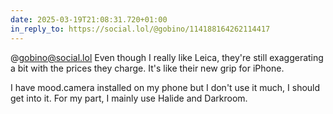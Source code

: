 ```yaml
---
date: 2025-03-19T21:08:31.720+01:00
in_reply_to: https://social.lol/@gobino/114188164262114417
---
```


@gobino@social.lol Even though I really like Leica, they're still exaggerating a bit with the prices they charge. It's like their new grip for iPhone.

I have mood.camera installed on my phone but I don't use it much, I should get into it. For my part, I mainly use Halide and Darkroom.

